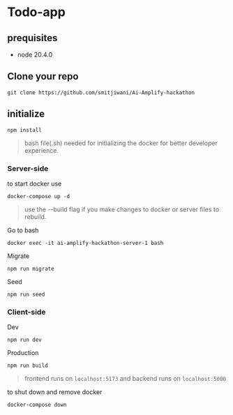 # Todo-app

## prequisites

* node 20.4.0

## Clone your repo
```
git clone https://github.com/smitjiwani/Ai-Amplify-hackathon
```

## initialize

```
npm install
```
> bash file(.sh) needed for initializing the docker for better developer experience.


### Server-side


to start docker use

```
docker-compose up -d
```
> use the --build flag if you make changes to docker or server files to rebuild.

Go to bash

```
docker exec -it ai-amplify-hackathon-server-1 bash
```

Migrate

```
npm run migrate
```

Seed

```
npm run seed
```

### Client-side

Dev

```
npm run dev
```

Production

```
npm run build
```

> frontend runs on ```localhost:5173``` and backend runs on ```localhost:5000```

to shut down and remove docker

```
docker-compose down
```




